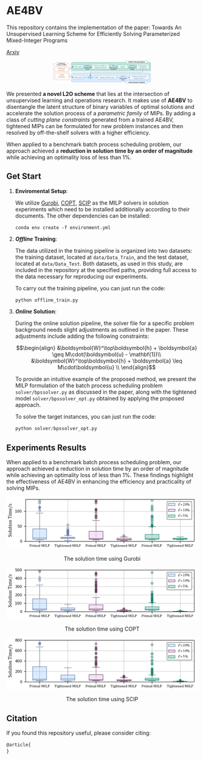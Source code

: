# AE4BV

This repository contains the implementation of the paper: Towards An Unsupervised Learning Scheme for Efficiently Solving Parameterized Mixed-Integer Programs

[Arxiv](https://arxiv.org/)

<center><img src="image/README/1734947349228.png" alt="1734947349228" style="zoom: 25%;" /></center>


We presented **a novel L2O scheme** that lies at the intersection of unsupervised learning and operations research. It makes use of **AE4BV** to disentangle the latent structure of binary variables of optimal solutions and accelerate the solution process of a *parametric family* of MIPs. By adding a class of *cutting plane constraints* generated from a trained AE4BV, tightened MIPs can be formulated for new problem instances and then resolved by off-the-shelf solvers with a higher efficiency.

When applied to a benchmark batch process scheduling problem, our approach achieved a **reduction in solution time by an order of magnitude** while achieving an optimality loss of less than 1%.



## Get Start

1. **Enviromental Setup**:

   We utilize [Gurobi](https://www.gurobi.com/), [COPT](https://www.shanshu.ai/copt), [SCIP](https://www.scipopt.org/) as the MILP solvers in solution experiments which need to be installed additionally according to their documents. The other dependencies can be installed: 

   ```
   conda env create -f environment.yml
   ```

2. ***Offline* Training**: 

   The data utilized in the training pipeline is organized into two datasets: the training dataset, located at `data/Data_Train`, and the test dataset, located at `data/Data_Test`. Both datasets, as used in this study, are included in the repository at the specified paths, providing full access to the data necessary for reproducing our experiments.

   To carry out the training pipeline, you can just run the code:

   ```python
   python offline_train.py
   ```

3. ***Online* Solution**:

   During the online solution pipeline, the solver file for a specific problem background needs slight adjustments as outlined in the paper. These adjustments include adding the following constraints:
   ```math
   \begin{align}
   &\boldsymbol{W}^\top\boldsymbol{h} + \boldsymbol{a} \geq M\cdot(\boldsymbol{u} - \mathbf{1})\\
           &\boldsymbol{W}^\top\boldsymbol{h} + \boldsymbol{a} \leq M\cdot\boldsymbol{u} \\
    \end{align}
   ```
   To provide an intuitive example of the proposed method, we present the MILP formulation of the batch process scheduling problem `solver/bpssolver.py` as discussed in the paper, along with the tightened model  `solver/bpssolver_opt.py` obtained by applying the proposed approach. 

   To solve the target instances, you can just run the code:

   ```python
   python solver/bpssolver_opt.py
   ```

   

## Experiments Results

When applied to a benchmark batch process scheduling problem, our approach achieved a reduction in solution time by an order of magnitude while achieving an optimality loss of less than 1%. These findings highlight the effectiveness of AE4BV in enhancing the efficiency and practicality of solving MIPs.

<p align="center"><img src="image/README/Figure_1.png" alt="Figure_1"  /></p>

<p align="center">The solution time using Gurobi</p>

<p align="center"><img src="image/README/Figure_2.png" alt="Figure_2" /></p>

<p align="center">The solution time using COPT</p>

<p align="center"><img src="image/README/Figure_3.png" alt="Figure_3" /></p>

<p align="center">The solution time using SCIP</p>

## Citation

If you found this repository useful, please consider citing: 

```tex
@article{
}
```

